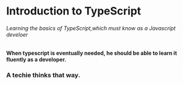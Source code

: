 <h1>Introduction to TypeScript</h1>
<h6>Learning the basics of TypeScript,which must know as a Javascript develoer</h6>

<h4>
When typescript is eventually needed, he should be able to learn it fluently as a developer.</h4>
<h3> A techie thinks that way.</h3>